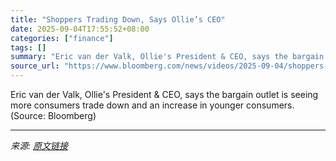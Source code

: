 ```yaml
---
title: "Shoppers Trading Down, Says Ollie’s CEO"
date: 2025-09-04T17:55:52+08:00
categories: ["finance"]
tags: []
summary: "Eric van der Valk, Ollie's President & CEO, says the bargain outlet is seeing more consumers trade down and an increase in younger consumers. (Source: Bloomberg)"
source_url: "https://www.bloomberg.com/news/videos/2025-09-04/shoppers-trading-down-says-ollie-s-ceo-video"
---
```


Eric van der Valk, Ollie's President & CEO, says the bargain outlet is seeing more consumers trade down and an increase in younger consumers. (Source: Bloomberg)

---

*来源: [原文链接](https://www.bloomberg.com/news/videos/2025-09-04/shoppers-trading-down-says-ollie-s-ceo-video)*
